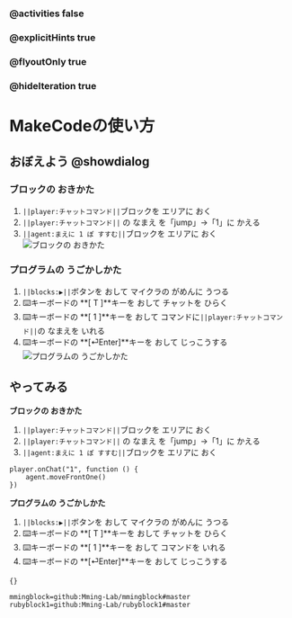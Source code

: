 ### @activities false
### @explicitHints true
### @flyoutOnly true 
### @hideIteration true

# MakeCodeの使い方

<!-- ====================== -->
##  おぼえよう @showdialog
### ブロックの おきかた
1. ``||player:チャットコマンド||``ブロックを エリアに おく
1. ``||player:チャットコマンド||`` の なまえ を「jump」->「1」に かえる
1. ``||agent:まえに 1 ぽ すすむ||``ブロックを エリアに おく
![ブロックの おきかた](https://yutari-club.github.io/mctuto/firststeps01/01-01.gif)

### プログラムの うごかしかた
1. ``||blocks:▶||``ボタンを おして マイクラの がめんに うつる
1. ⌨️キーボードの **[ T ]**キーを おして チャットを ひらく
1. ⌨️キーボードの **[ 1 ]**キーを おして コマンドに``||player:チャットコマンド||``の なまえを いれる
1. ⌨️キーボードの **[⏎Enter]**キーを おして じっこうする
![プログラムの うごかしかた](https://yutari-club.github.io/mctuto/firststeps01/01-02.gif)

<!-- ====================== -->
##  やってみる
**ブロックの おきかた**
1. ``||player:チャットコマンド||``ブロックを エリアに おく
1. ``||player:チャットコマンド||`` の なまえ を「jump」->「1」に かえる
1. ``||agent:まえに 1 ぽ すすむ||``ブロックを エリアに おく

```blocks
player.onChat("1", function () {
    agent.moveFrontOne()
})
```
**プログラムの うごかしかた**
1. ``||blocks:▶||``ボタンを おして マイクラの がめんに うつる
1. ⌨️キーボードの **[ T ]**キーを おして チャットを ひらく
1. ⌨️キーボードの **[ 1 ]**キーを おして コマンドを いれる
1. ⌨️キーボードの **[⏎Enter]**キーを おして じっこうする

<!-- 最初から表示するブロック -->
```template
{}
```

<!-- カスタムブロックの宣言 -->
```package
mmingblock=github:Mming-Lab/mmingblock#master
rubyblock1=github:Mming-Lab/rubyblock1#master
```
